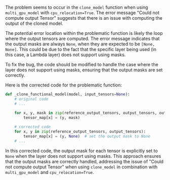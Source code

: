 The problem seems to occur in the `clone_model` function when using `multi_gpu_model` with `cpu_relocation=True`. The error message "Could not compute output Tensor" suggests that there is an issue with computing the output of the cloned model.

The potential error location within the problematic function is likely the loop where the output tensors are computed. The error message indicates that the output masks are always `None`, when they are expected to be `[None, None]`. This could be due to the fact that the specific layer being used (in this case, a Lambda layer) does not support using masks.

To fix the bug, the code should be modified to handle the case where the layer does not support using masks, ensuring that the output masks are set correctly.

Here is the corrected code for the problematic function:

```python
def _clone_functional_model(model, input_tensors=None):
    # original code
    # ...

    for x, y, mask in zip(reference_output_tensors, output_tensors, output_masks):
        tensor_map[x] = (y, mask)
        
    # corrected code
    for x, y in zip(reference_output_tensors, output_tensors):
        tensor_map[x] = (y, None)  # set the output mask to None
    # ...
```

In this corrected code, the output mask for each tensor is explicitly set to `None` when the layer does not support using masks. This approach ensures that the output masks are correctly handled, addressing the issue of "Could not compute output Tensor" when using `clone_model` in combination with `multi_gpu_model` and `cpu_relocation=True`.